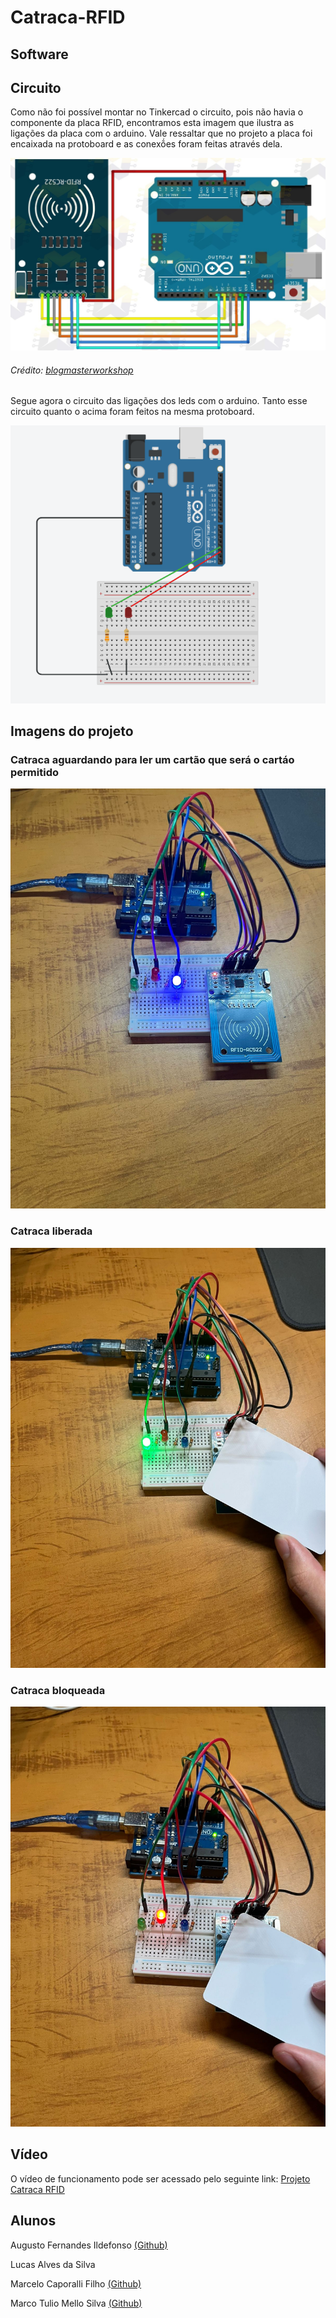 # Catraca-RFID

## Software

## Circuito
Como não foi possível montar no Tinkercad o circuito, pois não havia o componente da placa RFID, encontramos esta imagem que ilustra as ligações da placa com o arduino. Vale ressaltar que no projeto a placa foi encaixada na protoboard e as conexṍes foram feitas através dela.

  
![Circuito do Arduino com a placa RFID](./figs/circuito_rfid.jpg)
###### Crédito: [blogmasterworkshop](https://blogmasterwalkershop.com.br/wp-content/uploads/2018/06/img01_como_usar_com_arduino_-_kit_rfid_mfrc522_uno_mega_2560_nano_controle_acesso_automacao_residencial.jpg)

Segue agora o circuito das ligações dos leds com o arduino. Tanto esse circuito quanto o acima foram feitos na mesma protoboard.

![Circuito do Arduino com os leds](./figs/circuito_led.png)

## Imagens do projeto

### Catraca aguardando para ler um cartão que será o cartáo permitido
![Catraca Aguardando](https://github.com/Augusto-Ildefonso/Catraca-RFID/blob/1c789fe547990f472d3ed423448849fe37e4b989/figs/Catraca_Leitura.jpeg)

### Catraca liberada
![Catraca Liberada](https://github.com/Augusto-Ildefonso/Catraca-RFID/blob/1c789fe547990f472d3ed423448849fe37e4b989/figs/Catraca_Liberada.jpeg)

### Catraca bloqueada
![Catraca bloqueada](https://github.com/Augusto-Ildefonso/Catraca-RFID/blob/1c789fe547990f472d3ed423448849fe37e4b989/figs/Catraca_Fechada.jpeg)

## Vídeo
O vídeo de funcionamento pode ser acessado pelo seguinte link: [Projeto Catraca RFID](https://youtu.be/XERBfMdBD_g)

## Alunos
Augusto Fernandes Ildefonso [(Github)](https://github.com/Augusto-Ildefonso)  

Lucas Alves da Silva  

Marcelo Caporalli Filho [(Github)](https://github.com/MarceloCFilho)  

Marco Tulio Mello Silva [(Github)](https://github.com/Marco-Normal)
